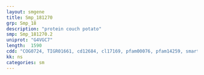 ```yaml
---
layout: smgene
title: Smp_181270
grp: Smp_18
description: "protein couch potato"
smp: Smp_181270.2
uniprot: "G4VGC7"
length:  1590
cdd: "COG0724, TIGR01661, cd12684, cl17169, pfam00076, pfam14259, smart00360"
kk: ns
categories: sm
---
```

